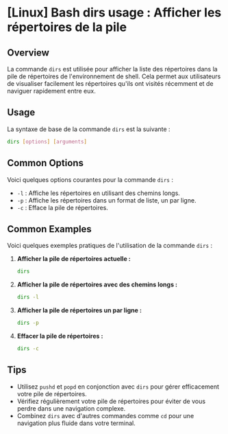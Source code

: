 # [Linux] Bash dirs usage : Afficher les répertoires de la pile

## Overview
La commande `dirs` est utilisée pour afficher la liste des répertoires dans la pile de répertoires de l'environnement de shell. Cela permet aux utilisateurs de visualiser facilement les répertoires qu'ils ont visités récemment et de naviguer rapidement entre eux.

## Usage
La syntaxe de base de la commande `dirs` est la suivante :

```bash
dirs [options] [arguments]
```

## Common Options
Voici quelques options courantes pour la commande `dirs` :

- `-l` : Affiche les répertoires en utilisant des chemins longs.
- `-p` : Affiche les répertoires dans un format de liste, un par ligne.
- `-c` : Efface la pile de répertoires.

## Common Examples
Voici quelques exemples pratiques de l'utilisation de la commande `dirs` :

1. **Afficher la pile de répertoires actuelle :**

   ```bash
   dirs
   ```

2. **Afficher la pile de répertoires avec des chemins longs :**

   ```bash
   dirs -l
   ```

3. **Afficher la pile de répertoires un par ligne :**

   ```bash
   dirs -p
   ```

4. **Effacer la pile de répertoires :**

   ```bash
   dirs -c
   ```

## Tips
- Utilisez `pushd` et `popd` en conjonction avec `dirs` pour gérer efficacement votre pile de répertoires.
- Vérifiez régulièrement votre pile de répertoires pour éviter de vous perdre dans une navigation complexe.
- Combinez `dirs` avec d'autres commandes comme `cd` pour une navigation plus fluide dans votre terminal.